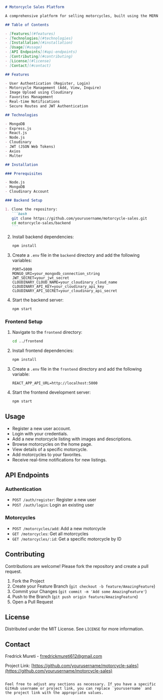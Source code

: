 ````markdown
# Motorcycle Sales Platform

A comprehensive platform for selling motorcycles, built using the MERN stack (MongoDB, Express, React, Node.js). This project allows motorcycle owners to upload motorcycles with images and descriptions, and potential buyers to browse, inquire, add to favorites, and create accounts to receive updates.

## Table of Contents

- [Features](#features)
- [Technologies](#technologies)
- [Installation](#installation)
- [Usage](#usage)
- [API Endpoints](#api-endpoints)
- [Contributing](#contributing)
- [License](#license)
- [Contact](#contact)

## Features

- User Authentication (Register, Login)
- Motorcycle Management (Add, View, Inquire)
- Image Upload using Cloudinary
- Favorites Management
- Real-time Notifications
- Secure Routes and JWT Authentication

## Technologies

- MongoDB
- Express.js
- React.js
- Node.js
- Cloudinary
- JWT (JSON Web Tokens)
- Axios
- Multer

## Installation

### Prerequisites

- Node.js
- MongoDB
- Cloudinary Account

### Backend Setup

1. Clone the repository:
   ```bash
   git clone https://github.com/yourusername/motorcycle-sales.git
   cd motorcycle-sales/backend
   ```
````

2. Install backend dependencies:

   ```bash
   npm install
   ```

3. Create a `.env` file in the `backend` directory and add the following variables:

   ```
   PORT=5000
   MONGO_URI=your_mongodb_connection_string
   JWT_SECRET=your_jwt_secret
   CLOUDINARY_CLOUD_NAME=your_cloudinary_cloud_name
   CLOUDINARY_API_KEY=your_cloudinary_api_key
   CLOUDINARY_API_SECRET=your_cloudinary_api_secret
   ```

4. Start the backend server:
   ```bash
   npm start
   ```

### Frontend Setup

1. Navigate to the `frontend` directory:

   ```bash
   cd ../frontend
   ```

2. Install frontend dependencies:

   ```bash
   npm install
   ```

3. Create a `.env` file in the `frontend` directory and add the following variable:

   ```
   REACT_APP_API_URL=http://localhost:5000
   ```

4. Start the frontend development server:
   ```bash
   npm start
   ```

## Usage

- Register a new user account.
- Login with your credentials.
- Add a new motorcycle listing with images and descriptions.
- Browse motorcycles on the home page.
- View details of a specific motorcycle.
- Add motorcycles to your favorites.
- Receive real-time notifications for new listings.

## API Endpoints

### Authentication

- `POST /auth/register`: Register a new user
- `POST /auth/login`: Login an existing user

### Motorcycles

- `POST /motorcycles/add`: Add a new motorcycle
- `GET /motorcycles`: Get all motorcycles
- `GET /motorcycles/:id`: Get a specific motorcycle by ID

## Contributing

Contributions are welcome! Please fork the repository and create a pull request.

1. Fork the Project
2. Create your Feature Branch (`git checkout -b feature/AmazingFeature`)
3. Commit your Changes (`git commit -m 'Add some AmazingFeature'`)
4. Push to the Branch (`git push origin feature/AmazingFeature`)
5. Open a Pull Request

## License

Distributed under the MIT License. See `LICENSE` for more information.

## Contact

Fredrick Mureti - frredrickmureti612@gmail.com

Project Link: [https://github.com/yourusername/motorcycle-sales](https://github.com/yourusername/motorcycle-sales)

```

Feel free to adjust any sections as necessary. If you have a specific GitHub username or project link, you can replace `yourusername` and the project link with the appropriate values.
```
